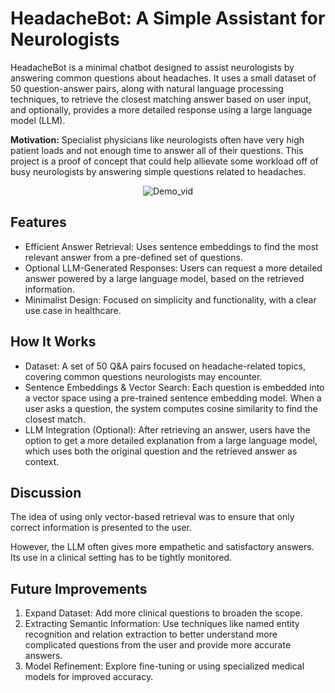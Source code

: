# HeadacheBot: A Simple Assistant for Neurologists

HeadacheBot is a minimal chatbot designed to assist neurologists by answering common questions about headaches. It uses a small dataset of 50 question-answer pairs, along with natural language processing techniques, to retrieve the closest matching answer based on user input, and optionally, provides a more detailed response using a large language model (LLM).

**Motivation:** Specialist physicians like neurologists often have very high patient loads and not enough time to answer all of their questions. This project is a proof of concept that could help allievate some workload off of busy neurologists by answering simple questions related to headaches.

<p align="center">
  <img src="https://github.com/user-attachments/assets/56fe034c-8be2-45ad-bd2a-7242d15e4905" alt="Demo_vid" />
</p>


## Features
- Efficient Answer Retrieval: Uses sentence embeddings to find the most relevant answer from a pre-defined set of questions.
- Optional LLM-Generated Responses: Users can request a more detailed answer powered by a large language model, based on the retrieved information.
- Minimalist Design: Focused on simplicity and functionality, with a clear use case in healthcare.

## How It Works
- Dataset: A set of 50 Q&A pairs focused on headache-related topics, covering common questions neurologists may encounter.
- Sentence Embeddings & Vector Search: Each question is embedded into a vector space using a pre-trained sentence embedding model. When a user asks a question, the system computes cosine similarity to find the closest match.
- LLM Integration (Optional): After retrieving an answer, users have the option to get a more detailed explanation from a large language model, which uses both the original question and the retrieved answer as context.

## Discussion
The idea of using only vector-based retrieval was to ensure that only correct information is presented to the user.

However, the LLM often gives more empathetic and satisfactory answers. Its use in a clinical setting has to be tightly monitored.

## Future Improvements
1. Expand Dataset: Add more clinical questions to broaden the scope.
2. Extracting Semantic Information: Use techniques like named entity recognition and relation extraction to better understand more complicated questions from the user and provide more accurate answers.
3. Model Refinement: Explore fine-tuning or using specialized medical models for improved accuracy.

